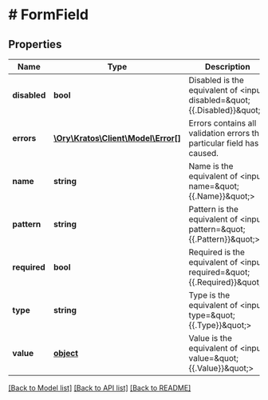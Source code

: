 # # FormField

## Properties

Name | Type | Description | Notes
------------ | ------------- | ------------- | -------------
**disabled** | **bool** | Disabled is the equivalent of &lt;input disabled&#x3D;\&quot;{{.Disabled}}\&quot;&gt; | [optional] 
**errors** | [**\Ory\Kratos\Client\Model\Error[]**](Error.md) | Errors contains all validation errors this particular field has caused. | [optional] 
**name** | **string** | Name is the equivalent of &lt;input name&#x3D;\&quot;{{.Name}}\&quot;&gt; | 
**pattern** | **string** | Pattern is the equivalent of &lt;input pattern&#x3D;\&quot;{{.Pattern}}\&quot;&gt; | [optional] 
**required** | **bool** | Required is the equivalent of &lt;input required&#x3D;\&quot;{{.Required}}\&quot;&gt; | 
**type** | **string** | Type is the equivalent of &lt;input type&#x3D;\&quot;{{.Type}}\&quot;&gt; | 
**value** | [**object**](.md) | Value is the equivalent of &lt;input value&#x3D;\&quot;{{.Value}}\&quot;&gt; | [optional] 

[[Back to Model list]](../../README.md#documentation-for-models) [[Back to API list]](../../README.md#documentation-for-api-endpoints) [[Back to README]](../../README.md)


